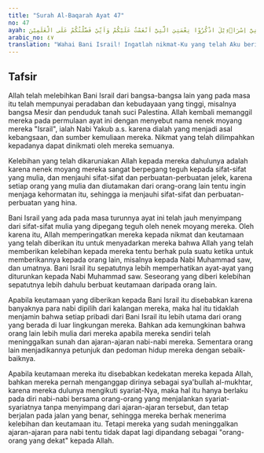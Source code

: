 ```yaml
---
title: "Surah Al-Baqarah Ayat 47"
no: 47
ayah: يٰبَنِيْٓ اِسْرَاۤءِيْلَ اذْكُرُوْا نِعْمَتِيَ الَّتِيْٓ اَنْعَمْتُ عَلَيْكُمْ وَاَنِّيْ فَضَّلْتُكُمْ عَلَى الْعٰلَمِيْنَ
arabic_no: ٤٧
translation: "Wahai Bani Israil! Ingatlah nikmat-Ku yang telah Aku berikan kepadamu, dan Aku telah melebihkan kamu dari semua umat yang lain di alam ini (pada masa itu)."
---
```


## Tafsir

Allah telah melebihkan Bani Israil dari bangsa-bangsa lain yang pada masa itu telah mempunyai peradaban dan kebudayaan yang tinggi, misalnya bangsa Mesir dan penduduk tanah suci Palestina. Allah kembali memanggil mereka pada permulaan ayat ini dengan menyebut nama nenek moyang mereka "Israil", ialah Nabi Yakub a.s. karena dialah yang menjadi asal kebangsaan, dan sumber kemuliaan mereka. Nikmat yang telah dilimpahkan kepadanya dapat dinikmati oleh mereka semuanya.

Kelebihan yang telah dikaruniakan Allah kepada mereka dahulunya adalah karena nenek moyang mereka sangat berpegang teguh kepada sifat-sifat yang mulia, dan menjauhi sifat-sifat dan perbuatan-perbuatan jelek, karena setiap orang yang mulia dan diutamakan dari orang-orang lain tentu ingin menjaga kehormatan itu, sehingga ia menjauhi sifat-sifat dan perbuatan-perbuatan yang hina.

Bani Israil yang ada pada masa turunnya ayat ini telah jauh menyimpang dari sifat-sifat mulia yang dipegang teguh oleh nenek moyang mereka. Oleh karena itu, Allah memperingatkan mereka kepada nikmat dan keutamaan yang telah diberikan itu untuk menyadarkan mereka bahwa Allah yang telah memberikan kelebihan kepada mereka tentu berhak pula suatu ketika untuk memberikannya kepada orang lain, misalnya kepada Nabi Muhammad saw, dan umatnya. Bani Israil itu sepatutnya lebih memperhatikan ayat-ayat yang diturunkan kepada Nabi Muhammad saw. Seseorang yang diberi kelebihan sepatutnya lebih dahulu berbuat keutamaan daripada orang lain.

Apabila keutamaan yang diberikan kepada Bani Israil itu disebabkan karena banyaknya para nabi dipilih dari kalangan mereka, maka hal itu tidaklah menjamin bahwa setiap pribadi dari Bani Israil itu lebih utama dari orang yang berada di luar lingkungan mereka. Bahkan ada kemungkinan bahwa orang lain lebih mulia dari mereka apabila mereka sendiri telah meninggalkan sunah dan ajaran-ajaran nabi-nabi mereka. Sementara orang lain menjadikannya petunjuk dan pedoman hidup mereka dengan sebaik-baiknya.

Apabila keutamaan mereka itu disebabkan kedekatan mereka kepada Allah, bahkan mereka pernah menganggap dirinya sebagai sya'bullah al-mukhtar, karena mereka dulunya mengikuti syariat-Nya, maka hal itu hanya berlaku pada diri nabi-nabi bersama orang-orang yang menjalankan syariat-syariatnya tanpa menyimpang dari ajaran-ajaran tersebut, dan tetap berjalan pada jalan yang benar, sehingga mereka berhak menerima kelebihan dan keutamaan itu. Tetapi mereka yang sudah meninggalkan ajaran-ajaran para nabi tentu tidak dapat lagi dipandang sebagai "orang-orang yang dekat" kepada Allah.